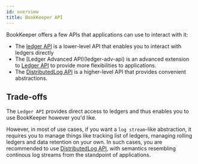```yaml
---
id: overview
title: BookKeeper API
---
```


BookKeeper offers a few APIs that applications can use to interact with it:

* The [ledger API](ledger-api) is a lower-level API that enables you to interact with ledgers directly
* The [Ledger Advanced API)(ledger-adv-api) is an advanced extension to [Ledger API](ledger-api) to provide more flexibilities to applications.
* The [DistributedLog API](distributedlog-api) is a higher-level API that provides convenient abstractions.

## Trade-offs

The `Ledger API` provides direct access to ledgers and thus enables you to use BookKeeper however you'd like.

However, in most of use cases, if you want a `log stream`-like abstraction, it requires you to manage things like tracking list of ledgers,
managing rolling ledgers and data retention on your own. In such cases, you are recommended to use [DistributedLog API](distributedlog-api),
with semantics resembling continous log streams from the standpoint of applications.
